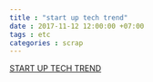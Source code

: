 ```yaml
---
title : "start up tech trend"
date : 2017-11-12 12:00:00 +07:00
tags : etc
categories : scrap
---
```


[START UP TECH TREND](http://www.codeok.net/스타트업을%20위한%20기술%20스택)
<!-- more -->
